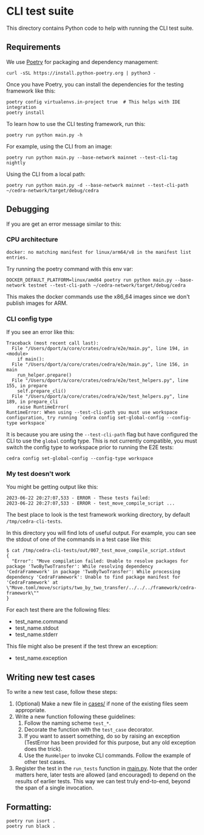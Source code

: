 # CLI test suite
This directory contains Python code to help with running the CLI test suite.

## Requirements
We use [Poetry](https://python-poetry.org/docs/#installation) for packaging and dependency management:

```
curl -sSL https://install.python-poetry.org | python3 -
```

Once you have Poetry, you can install the dependencies for the testing framework like this:
```
poetry config virtualenvs.in-project true  # This helps with IDE integration
poetry install
```

To learn how to use the CLI testing framework, run this:
```
poetry run python main.py -h
```

For example, using the CLI from an image:
```
poetry run python main.py --base-network mainnet --test-cli-tag nightly
```

Using the CLI from a local path:
```
poetry run python main.py -d --base-network mainnet --test-cli-path ~/cedra-network/target/debug/cedra
```

## Debugging
If you are get an error message similar to this:

### CPU architecture
```
docker: no matching manifest for linux/arm64/v8 in the manifest list entries.
```

Try running the poetry command with this env var:
```
DOCKER_DEFAULT_PLATFORM=linux/amd64 poetry run python main.py --base-network testnet --test-cli-path ~/cedra-network/target/debug/cedra
```
This makes the docker commands use the x86_64 images since we don't publish images for ARM.

### CLI config type
If you see an error like this:
```
Traceback (most recent call last):
  File "/Users/dport/a/core/crates/cedra/e2e/main.py", line 194, in <module>
    if main():
  File "/Users/dport/a/core/crates/cedra/e2e/main.py", line 156, in main
    run_helper.prepare()
  File "/Users/dport/a/core/crates/cedra/e2e/test_helpers.py", line 155, in prepare
    self.prepare_cli()
  File "/Users/dport/a/core/crates/cedra/e2e/test_helpers.py", line 189, in prepare_cli
    raise RuntimeError(
RuntimeError: When using --test-cli-path you must use workspace configuration, try running `cedra config set-global-config --config-type workspace`
```

It is because you are using the `--test-cli-path` flag but have configured the CLI to use the `global` config type. This is not currently compatible, you must switch the config type to workspace prior to running the E2E tests:
```
cedra config set-global-config --config-type workspace
```

### My test doesn't work
You might be getting output like this:
```
2023-06-22 20:27:07,533 - ERROR - These tests failed:
2023-06-22 20:27:07,533 - ERROR - test_move_compile_script ...
```

The best place to look is the test framework working directory, by default `/tmp/cedra-cli-tests`.

In this directory you will find lots of useful output. For example, you can see the stdout of one of the commands in a test case like this:
```
$ cat /tmp/cedra-cli-tests/out/007_test_move_compile_script.stdout
{
  "Error": "Move compilation failed: Unable to resolve packages for package 'TwoByTwoTransfer': While resolving dependency 'CedraFramework' in package 'TwoByTwoTransfer': While processing dependency 'CedraFramework': Unable to find package manifest for 'CedraFramework' at \"Move.toml/move/scripts/two_by_two_transfer/../../../framework/cedra-framework\""
}
```

For each test there are the following files:
- test_name.command
- test_name.stdout
- test_name.stderr

This file might also be present if the test threw an exception:
- test_name.exception

## Writing new test cases
To write a new test case, follow these steps:
1. (Optional) Make a new file in [cases/](cases/) if none of the existing files seem appropriate.
1. Write a new function following these guidelines:
    1. Follow the naming scheme `test_*`.
    1. Decorate the function with the `test_case` decorator.
    1. If you want to assert something, do so by raising an exception (TestError has been provided for this purpose, but any old exception does the trick).
    1. Use the `RunHelper` to invoke CLI commands. Follow the example of other test cases.
1. Register the test in the `run_tests` function in [main.py](main.py). Note that the order matters here, later tests are allowed (and encouraged) to depend on the results of earlier tests. This way we can test truly end-to-end, beyond the span of a single invocation.

## Formatting:
```
poetry run isort .
poetry run black .
```
